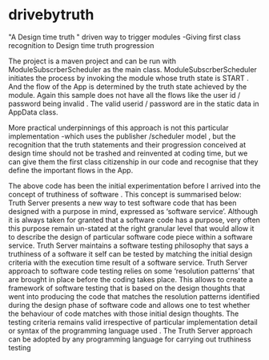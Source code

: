 # drivebytruth
"A Design time truth " driven way to trigger modules -Giving first class recognition to Design time truth progression


The project  is a maven project and can be run with ModuleSubscrberScheduler as the main class. 
ModuleSubscrberScheduler initiates the process by invoking the module whose truth state is START .
And the flow of the App is determined by the truth state achieved by the module. 
Again this sample does not have all the flows like the user id / password being invalid .
The valid userid / password are in the static data in AppData class.

More practical underpinnings of this approach is not this particular implementation 
-which uses the publisher /scheduler model , but the recognition that the truth statements and their progression conceived at design time
should not be trashed and reinvented at coding time, but we can give them the first class citizenship in our code and recognise that they 
define the important flows in the App.

The above code has been the initial experimentation before I arrived into the concept of truthiness of software . This concept is summarised below:
Truth Server presents a new way to test software code that has been designed with a purpose in mind, expressed as ‘software service’. 
Although it is always taken for granted that a software code has a purpose, very often this purpose remain un-stated at the right granular level 
that  would allow it to describe the design of particular software code piece within a software service. Truth Server maintains a software testing philosophy 
that says a truthiness of a software it self can be tested by matching the initial design criteria with the execution time result of a software service.
Truth Server approach to software code testing relies on some ‘resolution patterns’ that are brought in place before the coding takes place. 
This allows to create a framework of software testing that is based on the design thoughts that went into producing the code that matches the 
resolution patterns identified during the design phase  of software code and allows one to test whether the behaviour of code matches with those 
initial design thoughts. The testing criteria remains valid irrespective of particular implementation detail or syntax of the programming language used . 
The Truth Server approach can be adopted by any programming language for carrying out truthiness testing
